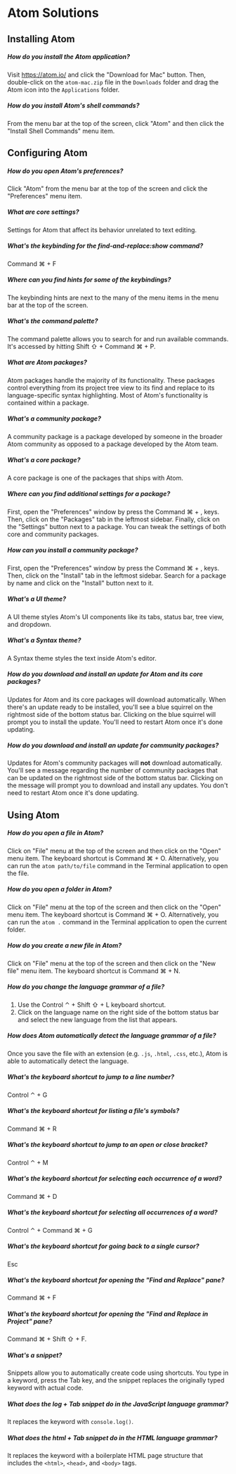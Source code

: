 # Atom Solutions

## Installing Atom

##### How do you install the Atom application?

Visit https://atom.io/ and click the "Download for Mac" button. Then, double-click on the `atom-mac.zip` file in the `Downloads` folder and drag the Atom icon into the `Applications` folder.

##### How do you install Atom's shell commands?

From the menu bar at the top of the screen, click "Atom" and then click the "Install Shell Commands" menu item.

## Configuring Atom

##### How do you open Atom's preferences?

Click "Atom" from the menu bar at the top of the screen and click the "Preferences" menu item.

##### What are core settings?

Settings for Atom that affect its behavior unrelated to text editing.

##### What's the keybinding for the find-and-replace:show command?

Command ⌘ + F

##### Where can you find hints for some of the keybindings?

The keybinding hints are next to the many of the menu items in the menu bar at the top of the screen.

##### What's the command palette?

The command palette allows you to search for and run available commands. It's accessed by hitting Shift ⇧ + Command ⌘ + P.

##### What are Atom packages?

Atom packages handle the majority of its functionality. These packages control everything from its project tree view to its find and replace to its language-specific syntax highlighting. Most of Atom's functionality is contained within a package.

##### What's a community package?

A community package is a package developed by someone in the broader Atom community as opposed to a package developed by the Atom team.

##### What's a core package?

A core package is one of the packages that ships with Atom.

##### Where can you find additional settings for a package?

First, open the "Preferences" window by press the Command ⌘ + , keys. Then, click on the "Packages" tab in the leftmost sidebar. Finally, click on the "Settings" button next to a package. You can tweak the settings of both core and community packages.

##### How can you install a community package?

First, open the "Preferences" window by press the Command ⌘ + , keys. Then, click on the "Install" tab in the leftmost sidebar. Search for a package by name and click on the "Install" button next to it.

##### What's a UI theme?

A UI theme styles Atom's UI components like its tabs, status bar, tree view, and dropdown.

##### What's a Syntax theme?

A Syntax theme styles the text inside Atom's editor.

##### How do you download and install an update for Atom and its core packages?

Updates for Atom and its core packages will download automatically. When there's an update ready to be installed, you'll see a blue squirrel on the rightmost side of the bottom status bar. Clicking on the blue squirrel will prompt you to install the update. You'll need to restart Atom once it's done updating.

##### How do you download and install an update for community packages?

Updates for Atom's community packages will **not** download automatically. You'll see a message regarding the number of community packages that can be updated on the rightmost side of the bottom status bar. Clicking on the message will prompt you to download and install any updates. You don't need to restart Atom once it's done updating.

## Using Atom

##### How do you open a file in Atom?

Click on "File" menu at the top of the screen and then click on the "Open" menu item. The keyboard shortcut is Command ⌘ + O. Alternatively, you can run the `atom path/to/file` command in the Terminal application to open the file.

##### How do you open a folder in Atom?

Click on "File" menu at the top of the screen and then click on the "Open" menu item. The keyboard shortcut is Command ⌘ + O. Alternatively, you can run the `atom .` command in the Terminal application to open the current folder.

##### How do you create a new file in Atom?

Click on "File" menu at the top of the screen and then click on the "New file" menu item. The keyboard shortcut is Command ⌘ + N.

##### How do you change the language grammar of a file?

1. Use the Control ⌃ + Shift ⇧ + L keyboard shortcut.
1. Click on the language name on the right side of the bottom status bar and select the new language from the list that appears.

##### How does Atom automatically detect the language grammar of a file?

Once you save the file with an extension (e.g. `.js`, `.html`, `.css`, etc.), Atom is able to automatically detect the language.

##### What's the keyboard shortcut to jump to a line number?

Control ⌃ + G

##### What's the keyboard shortcut for listing a file's symbols?

Command ⌘ + R

##### What's the keyboard shortcut to jump to an open or close bracket?

Control ⌃ + M

##### What's the keyboard shortcut for selecting each occurrence of a word?

Command ⌘ + D

##### What's the keyboard shortcut for selecting all occurrences of a word?

Control ⌃ + Command ⌘ + G

##### What's the keyboard shortcut for going back to a single cursor?

Esc

##### What's the keyboard shortcut for opening the "Find and Replace" pane?

Command ⌘ + F

##### What's the keyboard shortcut for opening the "Find and Replace in Project" pane?

Command ⌘ + Shift ⇧ + F.

##### What's a snippet?

Snippets allow you to automatically create code using shortcuts. You type in a keyword, press the Tab key, and the snippet replaces the originally typed keyword with actual code.

##### What does the log + Tab snippet do in the JavaScript language grammar?

It replaces the keyword with `console.log()`.

##### What does the html + Tab snippet do in the HTML language grammar?

It replaces the keyword with a boilerplate HTML page structure that includes the `<html>`, `<head>`, and `<body>` tags.
